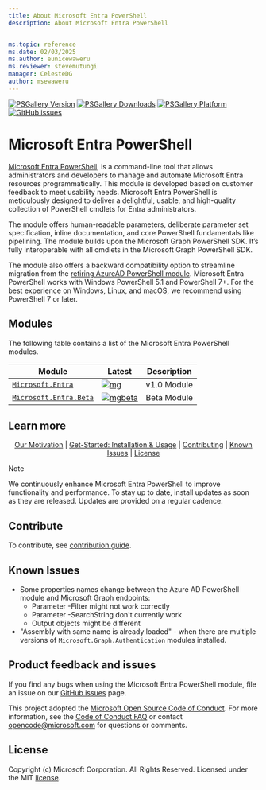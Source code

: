 ```yaml
---
title: About Microsoft Entra PowerShell
description: About Microsoft Entra PowerShell


ms.topic: reference
ms.date: 02/03/2025
ms.author: eunicewaweru
ms.reviewer: stevemutungi
manager: CelesteDG
author: msewaweru
---
```


[![PSGallery Version](https://img.shields.io/powershellgallery/v/Microsoft.Entra.svg?style=flat&logo=powershell&label=PSGallery%20Version)](https://www.powershellgallery.com/packages/Microsoft.Entra)
[![PSGallery Downloads](https://img.shields.io/powershellgallery/dt/Microsoft.Entra.svg?style=flat&logo=powershell&label=PSGallery%20Downloads)](https://www.powershellgallery.com/packages/Microsoft.Entra)
[![PSGallery Platform](https://img.shields.io/powershellgallery/p/Microsoft.Entra.svg?style=flat&logo=powershell&label=PSGallery%20Platform)](https://www.powershellgallery.com/packages/Microsoft.Entra)
[![GitHub issues](https://img.shields.io/github/issues/microsoftgraph/entra-powershell)](https://github.com/microsoftgraph/entra-powershell/issues)

# Microsoft Entra PowerShell

[Microsoft Entra PowerShell][learn.microsoft], is a command-line tool that allows administrators and developers to manage and automate Microsoft Entra resources programmatically. This module is developed based on customer feedback to meet usability needs. Microsoft Entra PowerShell is meticulously designed to deliver a delightful, usable, and high-quality collection of PowerShell cmdlets for Entra administrators.

The module offers human-readable parameters, deliberate parameter set specification, inline documentation, and core PowerShell fundamentals like pipelining. The module builds upon the Microsoft Graph PowerShell SDK. It’s fully interoperable with all cmdlets in the Microsoft Graph PowerShell SDK.

The module also offers a backward compatibility option to streamline migration from the [retiring AzureAD PowerShell module][azureADRetirement]. Microsoft Entra PowerShell works with Windows PowerShell 5.1 and PowerShell 7+. For the best experience on Windows, Linux, and macOS, we recommend using PowerShell 7 or later.

## Modules

The following table contains a list of the Microsoft Entra PowerShell modules.

| Module                                          | Latest                          | Description  |
|------------------------------------------------|--------------------------------|--------------|
| [`Microsoft.Entra`][entrapsgallery]           | [![mg]][entrapsgallery]        | v1.0 Module  |
| [`Microsoft.Entra.Beta`][entrapsgallerybeta]  | [![mgbeta]][entrapsgallerybeta] | Beta Module  |

## Learn more

<p align="center">
   <a href="MOTIVATION.md">Our Motivation</a> |
  <a href="GET-STARTED.md">Get-Started: Installation & Usage</a> |
  <a href="#contributing">Contributing</a> |
  <a href="#known-issues">Known Issues</a> |
  <a href="#license">License</a>
</p>

> [!NOTE]  
> We continuously enhance Microsoft Entra PowerShell to improve functionality and performance. To stay up to date, install updates as soon as they are released. Updates are provided on a regular cadence.

## Contribute

To contribute, see [contribution guide](CONTRIBUTING.md).

## Known Issues

- Some properties names change between the Azure AD PowerShell module and Microsoft Graph endpoints:
  - Parameter -Filter might not work correctly
  - Parameter -SearchString don't currently work
  - Output objects might be different
- "Assembly with same name is already loaded" - when there are multiple versions of `Microsoft.Graph.Authentication` modules installed.

## Product feedback and issues

If you find any bugs when using the Microsoft Entra PowerShell module, file an issue on our [GitHub issues][entraPowershellIssues] page.

This project adopted the [Microsoft Open Source Code of Conduct](https://opensource.microsoft.com/codeofconduct/). For more information, see the [Code of Conduct FAQ](https://opensource.microsoft.com/codeofconduct/faq/) or contact [opencode@microsoft.com](mailto:opencode@microsoft.com) for questions or comments.

## License

Copyright (c) Microsoft Corporation. All Rights Reserved. Licensed under the MIT [license](LICENSE).

<!-- PS Gallery -->
[entrapsgallery]: https://aka.ms/entra/ps/gallery
[entrapsgallerybeta]: https://aka.ms/entra/ps/gallery/beta

[mg]: https://img.shields.io/powershellgallery/v/Microsoft.Entra.svg?style=flat-square&label=Microsoft.Entra
[mgbeta]: https://img.shields.io/powershellgallery/v/Microsoft.Entra.Beta.svg?style=flat-square&label=Microsoft.Entra.Beta

[entraPowershellIssues]: htts://aka.ms/entra/ps/issues
[azureADRetirement]: https://techcommunity.microsoft.com/blog/microsoft-entra-blog/action-required-msonline-and-azuread-powershell-retirement---2025-info-and-resou/4364991
[learn.microsoft]: https://aka.ms/entra/ps/docs
